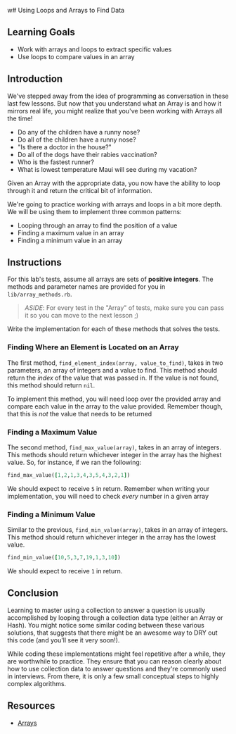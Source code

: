 w# Using Loops and Arrays to Find Data

## Learning Goals

- Work with arrays and loops to extract specific values
- Use loops to compare values in an array

## Introduction

We've stepped away from the idea of programming as conversation in these last
few lessons. But now that you understand what an Array is and how it mirrors
real life, you might realize that you've been working with Arrays all the time!

* Do any of the children have a runny nose?
* Do all of the children have a runny nose?
* "Is there a doctor in the house?"
* Do all of the dogs have their rabies vaccination?
* Who is the fastest runner?
* What is lowest temperature Maui will see during my vacation?

Given an Array with the appropriate data, you now have the ability to loop
through it and return the critical bit of information.

We're going to practice working with arrays and loops in a bit
more depth. We will be using them to implement three common patterns:

- Looping through an array to find the position of a value
- Finding a maximum value in an array
- Finding a minimum value in an array

## Instructions

For this lab's tests, assume all arrays are sets of **positive integers**. The
methods and parameter names are provided for you in `lib/array_methods.rb`.

> *ASIDE*: For every test in the "Array" of tests, make sure you can pass it so
> you can move to the next lesson ;)

Write the implementation for each of these methods that solves the tests.

### Finding Where an Element is Located on an Array

The first method, `find_element_index(array, value_to_find)`, takes in two
parameters, an array of integers and a value to find. This method should
return the _index_ of the value that was passed in. If the value is not found,
this method should return `nil`.

To implement this method, you will need loop over the provided array and compare
each value in the array to the value provided. Remember though, that this is
_not_ the value that needs to be returned

### Finding a Maximum Value

The second method, `find_max_value(array)`, takes in an array of integers. This
methods should return whichever integer in the array has the highest value. So,
for instance, if we ran the following:

```ruby
find_max_value([1,2,1,3,4,3,5,4,3,2,1])
```

We should expect to receive `5` in return. Remember when writing your
implementation, you will need to check _every_ number in a given array

### Finding a Minimum Value

Similar to the previous, `find_min_value(array)`, takes in an array of integers.
This method should return whichever integer in the array has the lowest value.

```ruby
find_min_value([10,5,3,7,19,1,3,10])
```

We should expect to receive `1` in return.

## Conclusion

Learning to master using a collection to answer a question is usually
accomplished by looping through a collection data type (either an Array or
Hash). You might notice some similar coding between these various solutions,
that suggests that there might be an awesome way to DRY out this code (and
you'll see it very soon!).

While coding these implementations might feel repetitive after a while, they
are worthwhile to practice.  They ensure that you can reason clearly about how
to use collection data to answer questions and they're commonly used in
interviews.  From there, it is only a few small conceptual steps to highly
complex algorithms.

## Resources

- [Arrays](https://ruby-doc.org/core-2.5.3/Array.html)
